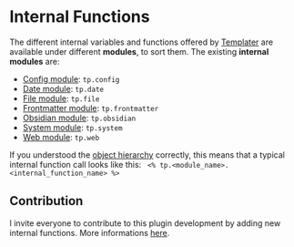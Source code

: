 # Internal Functions

The different internal variables and functions offered by [Templater](https://github.com/SilentVoid13/Templater) are available under different **modules**, to sort them. The existing **internal modules** are:

- [Config module](./internal-modules/config-module.md): `tp.config`
- [Date module](./internal-modules/date-module.md): `tp.date`
- [File module](./internal-modules/file-module.md): `tp.file`
- [Frontmatter module](./internal-modules/frontmatter-module.md): `tp.frontmatter`
- [Obsidian module](./internal-modules/obsidian-module.md): `tp.obsidian`
- [System module](./internal-modules/system-module.md): `tp.system`
- [Web module](./internal-modules/web-module.md): `tp.web`

If you understood the [object hierarchy](../syntax.md#objects-hierarchy) correctly, this means that a typical internal function call looks like this: ` <% tp.<module_name>.<internal_function_name> %>`

## Contribution 

I invite everyone to contribute to this plugin development by adding new internal functions. More informations [here](./contribute.md).